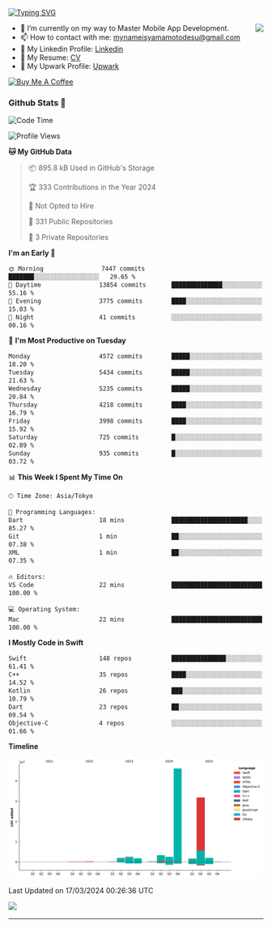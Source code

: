 
[![Typing SVG](https://readme-typing-svg.demolab.com/?lines=Thank+You+For+Visiting!!;You+Are+Welcome✨;I+am+Kyo+Yamamoto;Mobile+Developer)](https://git.io/typing-svg)
<p>
<img align="right" src="https://media.giphy.com/media/26ufdb3cYKwbRtYVW/giphy.gif" style="max-width:100%;" height="150px">

- 🌱 I’m currently on my way to Master Mobile App Development.
- 📫 How to contact with me: mynameisyamamotodesu@gmail.com
- 🔗 My Linkedin Profile: [Linkedin](https://www.linkedin.com/in/kyo-yamamoto-a2ab50239)
- 🔗 My Resume: [CV](https://www.kickresume.com/cv/ZWKvXV/)
- 🔗 My Upwark Profile: [Upwark](https://www.upwork.com/freelancers/~01aa9115102bb4af25)

<a href="https://www.buymeacoffee.com/kyoyamamoto" target="_blank"><img src="https://cdn.buymeacoffee.com/buttons/default-orange.png" alt="Buy Me A Coffee" height="41" width="174"></a>

### Github Stats 🥇 
<!--START_SECTION:waka-->
![Code Time](http://img.shields.io/badge/Code%20Time-669%20hrs%2039%20mins-blue)

![Profile Views](http://img.shields.io/badge/Profile%20Views-0-blue)

**🐱 My GitHub Data** 

> 📦 895.8 kB Used in GitHub's Storage 
 > 
> 🏆 333 Contributions in the Year 2024
 > 
> 🚫 Not Opted to Hire
 > 
> 📜 331 Public Repositories 
 > 
> 🔑 3 Private Repositories 
 > 
**I'm an Early 🐤** 

```text
🌞 Morning                7447 commits        ███████░░░░░░░░░░░░░░░░░░   29.65 % 
🌆 Daytime                13854 commits       ██████████████░░░░░░░░░░░   55.16 % 
🌃 Evening                3775 commits        ████░░░░░░░░░░░░░░░░░░░░░   15.03 % 
🌙 Night                  41 commits          ░░░░░░░░░░░░░░░░░░░░░░░░░   00.16 % 
```
📅 **I'm Most Productive on Tuesday** 

```text
Monday                   4572 commits        █████░░░░░░░░░░░░░░░░░░░░   18.20 % 
Tuesday                  5434 commits        █████░░░░░░░░░░░░░░░░░░░░   21.63 % 
Wednesday                5235 commits        █████░░░░░░░░░░░░░░░░░░░░   20.84 % 
Thursday                 4218 commits        ████░░░░░░░░░░░░░░░░░░░░░   16.79 % 
Friday                   3998 commits        ████░░░░░░░░░░░░░░░░░░░░░   15.92 % 
Saturday                 725 commits         █░░░░░░░░░░░░░░░░░░░░░░░░   02.89 % 
Sunday                   935 commits         █░░░░░░░░░░░░░░░░░░░░░░░░   03.72 % 
```


📊 **This Week I Spent My Time On** 

```text
🕑︎ Time Zone: Asia/Tokyo

💬 Programming Languages: 
Dart                     18 mins             █████████████████████░░░░   85.27 % 
Git                      1 min               ██░░░░░░░░░░░░░░░░░░░░░░░   07.38 % 
XML                      1 min               ██░░░░░░░░░░░░░░░░░░░░░░░   07.35 % 

🔥 Editors: 
VS Code                  22 mins             █████████████████████████   100.00 % 

💻 Operating System: 
Mac                      22 mins             █████████████████████████   100.00 % 
```

**I Mostly Code in Swift** 

```text
Swift                    148 repos           ███████████████░░░░░░░░░░   61.41 % 
C++                      35 repos            ████░░░░░░░░░░░░░░░░░░░░░   14.52 % 
Kotlin                   26 repos            ███░░░░░░░░░░░░░░░░░░░░░░   10.79 % 
Dart                     23 repos            ██░░░░░░░░░░░░░░░░░░░░░░░   09.54 % 
Objective-C              4 repos             ░░░░░░░░░░░░░░░░░░░░░░░░░   01.66 % 
```



**Timeline**

![Lines of Code chart](https://raw.githubusercontent.com/YamamotoDesu/YamamotoDesu/main/assets/bar_graph.png)


 Last Updated on 17/03/2024 00:26:36 UTC
<!--END_SECTION:waka-->

![](https://github-profile-summary-cards.vercel.app/api/cards/profile-details?username=YamamotoDesu&theme=vue)

----

